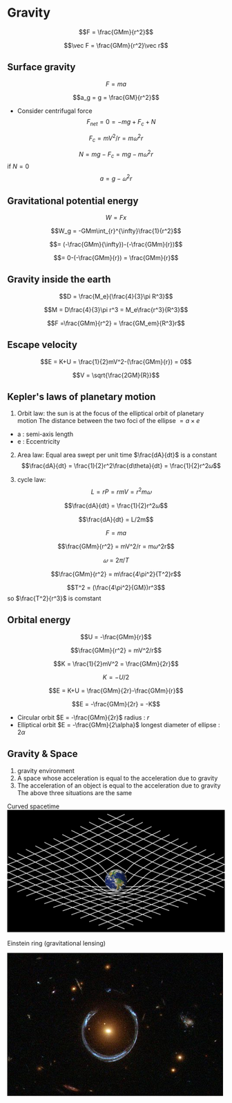 # Gravity
$$F = \frac{GMm}{r^2}$$

$$\vec F = \frac{GMm}{r^2}\vec r$$
## Surface gravity
$$F = ma$$

$$a_g = g = \frac{GM}{r^2}$$
* Consider centrifugal force
$$F_{net} = 0 = -mg+F_c+N$$

$$F_c = mV^2/r = m𝜔^2r$$		

$$N = mg-F_c = mg-m𝜔^2r$$
if $N = 0$
$$a = g-𝜔^2r$$
## Gravitational potential energy
$$W = Fx$$

$$W_g = -GMm\int_{r}^{\infty}\frac{1}{r^2}$$

$$= (-\frac{GMm}{\infty})-(-\frac{GMm}{r})$$

$$= 0-(-\frac{GMm}{r}) = \frac{GMm}{r}$$

## Gravity inside the earth
$$D = \frac{M_e}{\frac{4}{3}\pi R^3}$$

$$M = D\frac{4}{3}\pi r^3 = M_e\frac{r^3}{R^3}$$

$$F =\frac{GMm}{r^2} = \frac{GM_em}{R^3}r$$
## Escape velocity
$$E = K+U = \frac{1}{2}mV^2-(\frac{GMm}{r}) = 0$$

$$V = \sqrt{\frac{2GM}{R}}$$
## Kepler's laws of planetary motion
1. Orbit law: 
the sun is at the focus of the elliptical orbit of planetary motion 
The distance between the two foci of the ellipse $= a×e$
* a : semi-axis length
* e : Eccentricity

2. Area law:
Equal area swept per unit time
$\frac{dA}{dt}$ is a constant
$$\frac{dA}{dt} = \frac{1}{2}r^2\frac{d\theta}{dt} = \frac{1}{2}r^2𝜔$$

3. cycle law:
$$L = rP = rmV = r^2m𝜔$$

$$\frac{dA}{dt} = \frac{1}{2}r^2𝜔$$

$$\frac{dA}{dt} = L/2m$$

$$F = ma$$

$$\frac{GMm}{r^2} = mV^2/r = m𝜔^2r$$

$$𝜔 = 2\pi/T$$

$$\frac{GMm}{r^2} = m\frac{4\pi^2}{T^2}r$$

$$T^2 = (\frac{4\pi^2}{GM})r^3$$
so $\frac{T^2}{r^3}$ is comstant

## Orbital energy
$$U = -\frac{GMm}{r}$$

$$\frac{GMm}{r^2} = mV^2/r$$

$$K = \frac{1}{2}mV^2 = \frac{GMm}{2r}$$

$$K = -U/2$$

$$E = K+U =  \frac{GMm}{2r}-\frac{GMm}{r}$$

$$E = -\frac{GMm}{2r} = -K$$

* Circular orbit $E = -\frac{GMm}{2r}$
radius : $r$
* Elliptical orbit $E = -\frac{GMm}{2\alpha}$
longest diameter of ellipse : $2\alpha$

## Gravity & Space
1. gravity environment
2. A space whose acceleration is equal to the acceleration due to gravity
3. The acceleration of an object is equal to the acceleration due to gravity
The above three situations are the same

Curved spacetime
![Spacetime_curvature](picture/Spacetime_curvature.png)

Einstein ring (gravitational lensing)

![Einstein_Ring](picture/Einstein_Ring.jpg)

